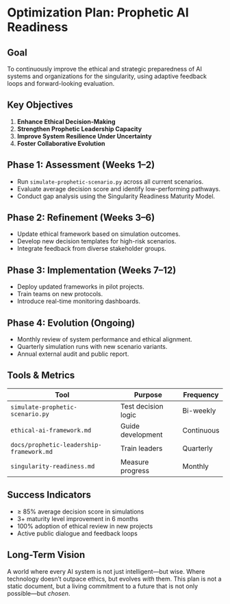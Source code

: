# Optimization Plan: Prophetic AI Readiness

## Goal
To continuously improve the ethical and strategic preparedness of AI systems and organizations for the singularity, using adaptive feedback loops and forward-looking evaluation.

## Key Objectives
1. **Enhance Ethical Decision-Making**
2. **Strengthen Prophetic Leadership Capacity**
3. **Improve System Resilience Under Uncertainty**
4. **Foster Collaborative Evolution**

## Phase 1: Assessment (Weeks 1–2)
- Run `simulate-prophetic-scenario.py` across all current scenarios.
- Evaluate average decision score and identify low-performing pathways.
- Conduct gap analysis using the Singularity Readiness Maturity Model.

## Phase 2: Refinement (Weeks 3–6)
- Update ethical framework based on simulation outcomes.
- Develop new decision templates for high-risk scenarios.
- Integrate feedback from diverse stakeholder groups.

## Phase 3: Implementation (Weeks 7–12)
- Deploy updated frameworks in pilot projects.
- Train teams on new protocols.
- Introduce real-time monitoring dashboards.

## Phase 4: Evolution (Ongoing)
- Monthly review of system performance and ethical alignment.
- Quarterly simulation runs with new scenario variants.
- Annual external audit and public report.

## Tools & Metrics
| Tool | Purpose | Frequency |
|------|--------|----------|
| `simulate-prophetic-scenario.py` | Test decision logic | Bi-weekly |
| `ethical-ai-framework.md` | Guide development | Continuous |
| `docs/prophetic-leadership-framework.md` | Train leaders | Quarterly |
| `singularity-readiness.md` | Measure progress | Monthly |

## Success Indicators
- ≥ 85% average decision score in simulations
- 3+ maturity level improvement in 6 months
- 100% adoption of ethical review in new projects
- Active public dialogue and feedback loops

## Long-Term Vision
A world where every AI system is not just intelligent—but wise. Where technology doesn’t outpace ethics, but evolves *with* them. This plan is not a static document, but a living commitment to a future that is not only possible—but *chosen*.
